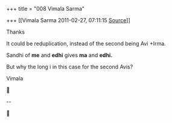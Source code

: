 +++
title = "008 Vimala Sarma"

+++
[[Vimala Sarma	2011-02-27, 07:11:15 [Source](https://groups.google.com/g/samskrita/c/sdhV7D0Ltbg)]]



Thanks

It could be reduplication, instead of the second being Avi +Irma.

Sandhi of **me** and **edhi** gives **ma** and **edhi.**

But why the long i in this case for the second Avis?

Vimala



--  



